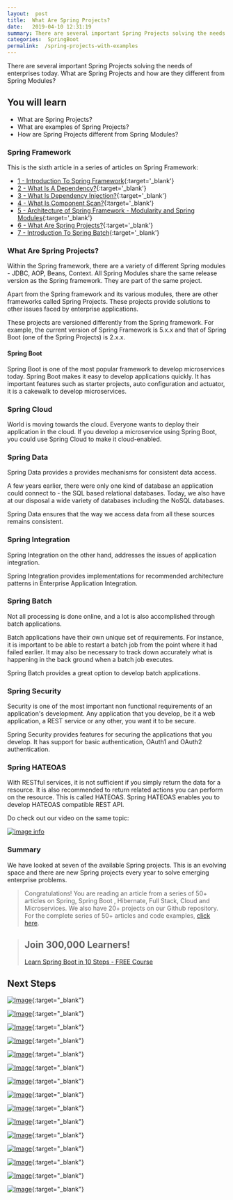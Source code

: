 ```yaml
---
layout:  post
title:  What Are Spring Projects?
date:   2019-04-10 12:31:19
summary: There are several important Spring Projects solving the needs of enterprises today. What are Spring Projects and how are they different from Spring Modules?
categories:  SpringBoot
permalink:  /spring-projects-with-examples
---
```


There are several important Spring Projects solving the needs of enterprises today. What are Spring Projects and how are they different from Spring Modules?
 
## You will learn
- What are Spring Projects?
- What are examples of Spring Projects?
- How are Spring Projects different from Spring Modules?

### Spring Framework

This is the sixth article in a series of articles on Spring Framework:

- [1 - Introduction To Spring Framework](/introduction-to-the-spring-framework){:target='_blank'}
- [2 - What Is A Dependency?](/spring-framework-what-is-a-dependency){:target='_blank'}
- [3 - What Is Dependency Injection?](/spring-framework-dependency-injection-inversion-of-control){:target='_blank'}
- [4 - What Is Component Scan?](/spring-and-spring-boot-what-is-component-scan){:target='_blank'}
- [5 - Architecture of Spring Framework - Modularity and Spring Modules](/spring-framework-architectures-and-modules){:target='_blank'}
- [6 - What Are Spring Projects?](/spring-projects-with-examples){:target='_blank'}
- [7 - Introduction To Spring Batch](/spring-basics-introduction-to-spring-batch){:target='_blank'}

### What Are Spring Projects?

Within the Spring framework, there are a variety of different Spring modules - JDBC, AOP, Beans, Context. All Spring Modules share the same release version as the Spring framework. They are part of the same project.

Apart from the Spring framework and its various modules, there are other frameworks called Spring Projects. These projects provide solutions to other issues faced by enterprise applications. 

These projects are versioned differently from the Spring framework. For example, the current version of Spring Framework is 5.x.x and that of Spring Boot (one of the Spring Projects) is 2.x.x.

#### Spring Boot

Spring Boot is one of the most popular framework to develop microservices today. Spring Boot makes it easy to develop applications quickly. It has important features such as starter projects, auto configuration and actuator, it is a cakewalk to develop microservices. 

### Spring Cloud

World is moving towards the cloud. Everyone wants to deploy their application in the cloud. If you develop a microservice using Spring Boot, you could use Spring Cloud to make it cloud-enabled. 

### Spring Data

Spring Data provides a provides mechanisms for consistent data access. 

A few years earlier, there were only one kind of database an application could connect to - the SQL based relational databases.  Today, we also have at our disposal a wide variety of databases including the NoSQL databases. 

Spring Data ensures that the way we access data from all these sources remains consistent.

### Spring Integration

Spring Integration on the other hand, addresses the issues of application integration. 

Spring Integration provides implementations for recommended architecture patterns in Enterprise Application Integration. 

### Spring Batch

Not all processing is done online, and a lot is also accomplished through batch applications. 

Batch applications have their own unique set of requirements. For instance, it is important to be able to restart a batch job from the point where it had failed earlier. It may also be necessary to track down accurately what is happening in the back ground when a batch job executes. 

Spring Batch provides a great option to develop batch applications.

### Spring Security

Security is one of the most important non functional requirements of an application's development. Any application that you develop, be it a web application, a REST service or any other, you want it to be secure. 

Spring Security provides features for securing the applications that you develop. It has support for basic authentication, OAuth1 and OAuth2 authentication. 

### Spring HATEOAS

With RESTful services, it is not sufficient if you simply return the data for a resource. It is also recommended to return related actions you can perform on the resource. This is called HATEOAS. Spring HATEOAS enables you to develop HATEOAS compatible REST API.

Do check out our video on the same topic:

[![image info](images/Capture-094-01.png)](https://www.youtube.com/watch?v=gsqYVsVh7iM)

### Summary

We have looked at seven of the available Spring projects. This is an evolving space and there are new Spring projects every year to solve emerging enterprise problems.

> Congratulations! You are reading an article from a series of 50+ articles on Spring, Spring Boot , Hibernate, Full Stack, Cloud and Microservices. We also have 20+ projects on our Github repository. For the complete series of 50+ articles and code examples, [click here](https://www.springboottutorial.com/tags/#SpringBoot).

<blockquote>
	<H2>Join 300,000 Learners!</H2>
	<p><a href="https://courses.in28minutes.com/p/spring-boot-for-beginners-in-10-steps" target="_blank">Learn Spring Boot in 10 Steps - FREE Course</a></p>
</blockquote>


## Next Steps

[![Image](/images/Course-Go-Full-Stack-With-Spring-Boot-and-React.png "Go Full Stack with Spring Boot and React")](https://www.udemy.com/course/full-stack-application-with-spring-boot-and-react/?couponCode=OCTOBER-2019){:target="_blank"}

[![Image](/images/Course-Go-Full-Stack-With-SpringBoot-And-Angular.png "Go Full Stack with Spring Boot and Angular")](https://www.udemy.com/course/full-stack-application-development-with-spring-boot-and-angular/?couponCode=OCTOBER-2019){:target="_blank"}

[![Image](/images/Course-DockerCrashCourseForJavaSpringBootDevelopers.png "Docker Crash Course for Java Spring Boot Developers")](https://www.udemy.com/course/docker-course-with-java-and-spring-boot-for-beginners/?couponCode=OCTOBER-2019){:target="_blank"}

[![Image](/images/Course-Deploy-SpringBoot-To-Azure-Web-Apps.png "Azure Crash Course for Java Spring Boot Developers")](https://www.udemy.com/course/deploy-spring-boot-to-azure/?couponCode=OCTOBER-2019){:target="_blank"}

[![Image](/images/Course-Deploy-SpringBoot-To-Azure-Web-Apps.png "Azure Crash Course for Java Spring Boot Developers")](https://www.udemy.com/course/deploy-spring-boot-to-azure/?couponCode=OCTOBER-2019){:target="_blank"}

[![Image](/images/Course-Master-Microservices-with-Spring-Boot-and-Spring-Cloud.png "Master Microservices with Spring Boot and Spring Cloud")](https://www.udemy.com/course/microservices-with-spring-boot-and-spring-cloud/?couponCode=OCTOBER-2019){:target="_blank"}

[![Image](/images/Course-pivotal-cloud-foundry-pcf-deploying-spring-boot-apps.png "Deploying Spring Boot Microservices to Pivotal Cloud Foundry (PCF)")](https://www.udemy.com/course/learn-pivotal-cloud-foundry-pcf-deploying-spring-boot-apps/?couponCode=OCTOBER-2019){:target="_blank"}

[![Image](/images/Course-Deploy-Java-Spring-Boot-Microservices-To-ECS.png "Deploying Spring Boot Microservices to AWS using ECS and AWS Fargate")](https://www.udemy.com/course/deploy-spring-microservices-to-aws-with-ecs-and-aws-fargate/?couponCode=OCTOBER-2019){:target="_blank"}

[![Image](/images/Course-Deploy-Java-Spring-Boot-Apps-To-AWS.png "Deploying Spring Boot Apps to AWS using Elastic Beanstalk")](https://www.udemy.com/course/deploy-java-spring-boot-to-aws-amazon-web-service/?couponCode=OCTOBER-2019){:target="_blank"}


[![Image](/images/Course-Master-Java-Web-Services-and-REST-API-with-Spring-Boot.png "Master Java Web Services and REST API with Spring Boot")](https://www.udemy.com/course/spring-web-services-tutorial/?couponCode=OCTOBER-2019){:target="_blank"}

[![Image](/images/Course-Spring-Framework-Interview-Guide-200-Questions-Answers.png "Spring Framework Interview Guide - 200+ Questions & Answers")](https://www.udemy.com/course/spring-interview-questions-and-answers/?couponCode=OCTOBER-2019){:target="_blank"}

[![Image](/images/Course-Learn-Spring-Boot-in-100-Steps---Beginner-to-Expert.png "Learn Spring Boot in 100 Steps - Beginner to Expert")](https://www.udemy.com/course/spring-boot-tutorial-for-beginners/?couponCode=OCTOBER-2019){:target="_blank"}

[![Image](/images/Course-Spring-Framework-Master-Class---Beginner-to-Expert.png "Spring Master Class - Beginner to Expert")](https://www.udemy.com/course/spring-tutorial-for-beginners/?couponCode=OCTOBER-2019){:target="_blank"}

[![Image](/images/Course-Master-Hibernate-and-JPA-with-Spring-Boot-in-100-Steps.png "Master Hibernate and JPA with Spring Boot in 100 Steps")](https://www.udemy.com/course/hibernate-jpa-tutorial-for-beginners-in-100-steps/?couponCode=OCTOBER-2019){:target="_blank"}

[![Image](/images/Course-Master-Java-Unit-Testing-with-Spring-Boot-Mockito.png "Master Java Unit Testing with Spring Boot & Mockito")](https://www.udemy.com/course/learn-unit-testing-with-spring-boot/?couponCode=OCTOBER-2019){:target="_blank"}

